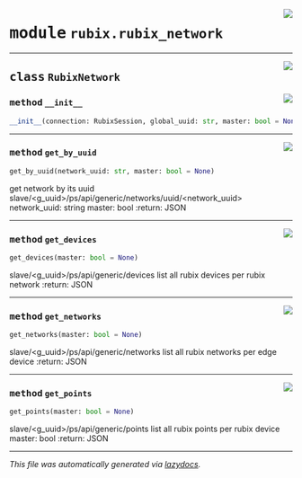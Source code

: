<!-- markdownlint-disable -->

<a href="../rubix/rubix_network.py#L0"><img align="right" style="float:right;" src="https://img.shields.io/badge/-source-cccccc?style=flat-square"></a>

# <kbd>module</kbd> `rubix.rubix_network`






---

<a href="../rubix/rubix_network.py#L5"><img align="right" style="float:right;" src="https://img.shields.io/badge/-source-cccccc?style=flat-square"></a>

## <kbd>class</kbd> `RubixNetwork`




<a href="../rubix/rubix_network.py#L6"><img align="right" style="float:right;" src="https://img.shields.io/badge/-source-cccccc?style=flat-square"></a>

### <kbd>method</kbd> `__init__`

```python
__init__(connection: RubixSession, global_uuid: str, master: bool = None)
```








---

<a href="../rubix/rubix_network.py#L58"><img align="right" style="float:right;" src="https://img.shields.io/badge/-source-cccccc?style=flat-square"></a>

### <kbd>method</kbd> `get_by_uuid`

```python
get_by_uuid(network_uuid: str, master: bool = None)
```

get network by its uuid slave/<g_uuid>/ps/api/generic/networks/uuid/<network_uuid> network_uuid: string master: bool :return: JSON 

---

<a href="../rubix/rubix_network.py#L29"><img align="right" style="float:right;" src="https://img.shields.io/badge/-source-cccccc?style=flat-square"></a>

### <kbd>method</kbd> `get_devices`

```python
get_devices(master: bool = None)
```

slave/<g_uuid>/ps/api/generic/devices list all rubix devices per rubix network :return: JSON 

---

<a href="../rubix/rubix_network.py#L15"><img align="right" style="float:right;" src="https://img.shields.io/badge/-source-cccccc?style=flat-square"></a>

### <kbd>method</kbd> `get_networks`

```python
get_networks(master: bool = None)
```

slave/<g_uuid>/ps/api/generic/networks list all rubix networks per edge device :return: JSON 

---

<a href="../rubix/rubix_network.py#L43"><img align="right" style="float:right;" src="https://img.shields.io/badge/-source-cccccc?style=flat-square"></a>

### <kbd>method</kbd> `get_points`

```python
get_points(master: bool = None)
```

slave/<g_uuid>/ps/api/generic/points list all rubix points per rubix device master: bool :return: JSON 




---

_This file was automatically generated via [lazydocs](https://github.com/ml-tooling/lazydocs)._
